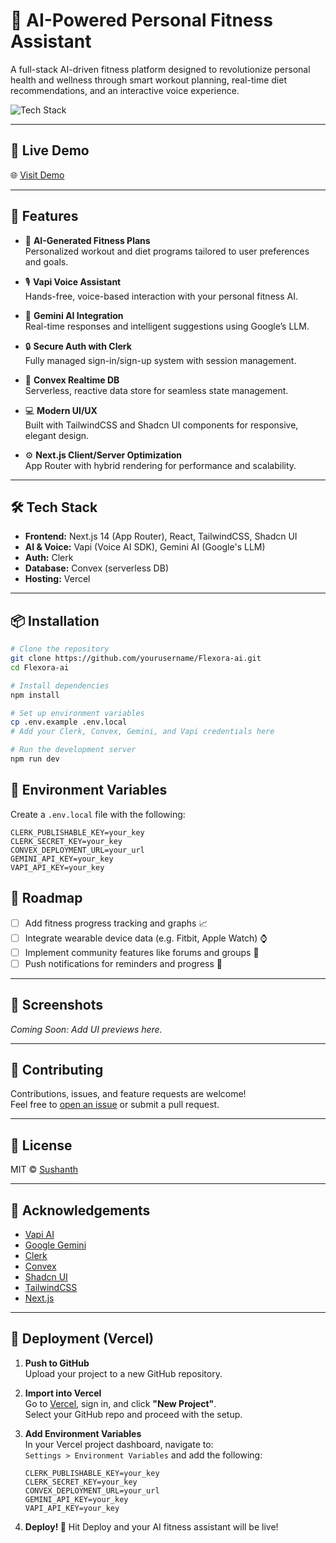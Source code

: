 # 🤖 AI-Powered Personal Fitness Assistant

A full-stack AI-driven fitness platform designed to revolutionize personal health and wellness through smart workout planning, real-time diet recommendations, and an interactive voice experience.

![Tech Stack](https://img.shields.io/badge/Tech%20Stack-Next.js%20%7C%20React%20%7C%20TailwindCSS%20%7C%20Vapi%20%7C%20Gemini%20AI%20%7C%20Clerk%20%7C%20Convex-blue)

---

## 🔗 Live Demo

🌐 [Visit Demo](https://your-vercel-app.vercel.app)

---


## 🌟 Features

- 🚀 **AI-Generated Fitness Plans**  
  Personalized workout and diet programs tailored to user preferences and goals.

- 🎙️ **Vapi Voice Assistant**  
  Hands-free, voice-based interaction with your personal fitness AI.

- 🧠 **Gemini AI Integration**  
  Real-time responses and intelligent suggestions using Google’s LLM.

- 🔒 **Secure Auth with Clerk**  
  Fully managed sign-in/sign-up system with session management.

- 💾 **Convex Realtime DB**  
  Serverless, reactive data store for seamless state management.

- 💻 **Modern UI/UX**  
  Built with TailwindCSS and Shadcn UI components for responsive, elegant design.

- ⚙️ **Next.js Client/Server Optimization**  
  App Router with hybrid rendering for performance and scalability.

---

## 🛠️ Tech Stack

- **Frontend:** Next.js 14 (App Router), React, TailwindCSS, Shadcn UI
- **AI & Voice:** Vapi (Voice AI SDK), Gemini AI (Google's LLM)
- **Auth:** Clerk
- **Database:** Convex (serverless DB)
- **Hosting:** Vercel

---

## 📦 Installation

```bash
# Clone the repository
git clone https://github.com/yourusername/Flexora-ai.git
cd Flexora-ai

# Install dependencies
npm install

# Set up environment variables
cp .env.example .env.local
# Add your Clerk, Convex, Gemini, and Vapi credentials here

# Run the development server
npm run dev
```
## 🔐 Environment Variables

Create a `.env.local` file with the following:

```env
CLERK_PUBLISHABLE_KEY=your_key
CLERK_SECRET_KEY=your_key
CONVEX_DEPLOYMENT_URL=your_url
GEMINI_API_KEY=your_key
VAPI_API_KEY=your_key
```
## 🚧 Roadmap

- [ ] Add fitness progress tracking and graphs 📈  
- [ ] Integrate wearable device data (e.g. Fitbit, Apple Watch) ⌚  
- [ ] Implement community features like forums and groups 👥  
- [ ] Push notifications for reminders and progress 🔔  

---

## 📸 Screenshots

_Coming Soon: Add UI previews here._

---

## 🤝 Contributing

Contributions, issues, and feature requests are welcome!  
Feel free to [open an issue](https://github.com/SushAN766/Flexora-ai/issues) or submit a pull request.

---

## 📄 License

MIT © [Sushanth](https://github.com/SushAN766)

---

## 🙌 Acknowledgements

- [Vapi AI](https://www.vapi.ai/)  
- [Google Gemini](https://deepmind.google/technologies/gemini/)  
- [Clerk](https://clerk.dev/)  
- [Convex](https://www.convex.dev/)  
- [Shadcn UI](https://ui.shadcn.com/)  
- [TailwindCSS](https://tailwindcss.com/)  
- [Next.js](https://nextjs.org/)  

---

## 🚀 Deployment (Vercel)

1. **Push to GitHub**  
   Upload your project to a new GitHub repository.

2. **Import into Vercel**  
   Go to [Vercel](https://vercel.com/), sign in, and click **"New Project"**.  
   Select your GitHub repo and proceed with the setup.

3. **Add Environment Variables**  
   In your Vercel project dashboard, navigate to:  
   `Settings > Environment Variables` and add the following:

   ```env
   CLERK_PUBLISHABLE_KEY=your_key
   CLERK_SECRET_KEY=your_key
   CONVEX_DEPLOYMENT_URL=your_url
   GEMINI_API_KEY=your_key
   VAPI_API_KEY=your_key
   ```
4. **Deploy! 🚀**
    Hit Deploy and your AI fitness assistant will be live!


